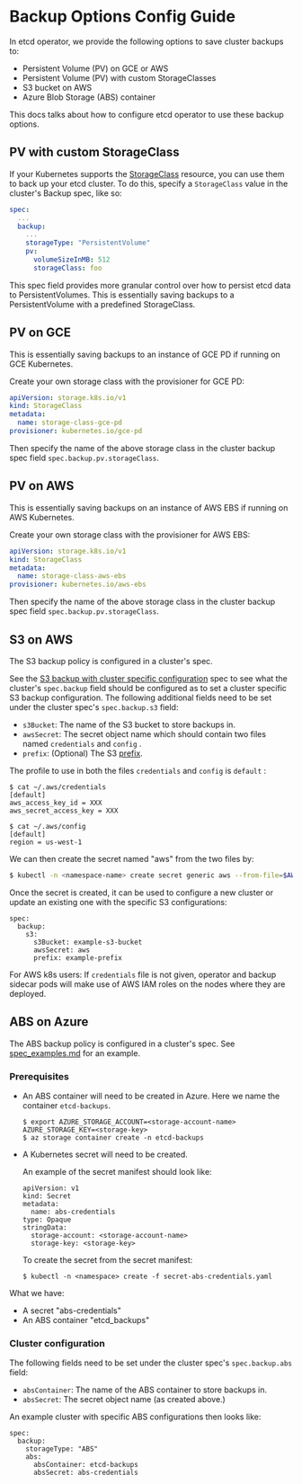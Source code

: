 # Backup Options Config Guide

In etcd operator, we provide the following options to save cluster backups to:
- Persistent Volume (PV) on GCE or AWS
- Persistent Volume (PV) with custom StorageClasses
- S3 bucket on AWS
- Azure Blob Storage (ABS) container

This docs talks about how to configure etcd operator to use these backup options.

## PV with custom StorageClass

If your Kubernetes supports the [StorageClass](https://kubernetes.io/docs/concepts/storage/persistent-volumes/#storageclasses) resource, you can use them to back up your etcd cluster. To do this, specify a `StorageClass` value in the cluster's Backup spec, like so:

```yaml
spec:
  ...
  backup:
    ...
    storageType: "PersistentVolume"
    pv:
      volumeSizeInMB: 512
      storageClass: foo
```

This spec field provides more granular control over how to persist etcd data to PersistentVolumes. This is essentially saving backups to a PersistentVolume with a predefined StorageClass.

## PV on GCE

This is essentially saving backups to an instance of GCE PD if running on GCE Kubernetes.

Create your own storage class with the provisioner for GCE PD:
```yaml
apiVersion: storage.k8s.io/v1
kind: StorageClass
metadata:
  name: storage-class-gce-pd
provisioner: kubernetes.io/gce-pd
```
Then specify the name of the above storage class in the cluster backup spec field `spec.backup.pv.storageClass`.

## PV on AWS

This is essentially saving backups on an instance of AWS EBS if running on AWS Kubernetes.

Create your own storage class with the provisioner for AWS EBS:
```yaml
apiVersion: storage.k8s.io/v1
kind: StorageClass
metadata:
  name: storage-class-aws-ebs
provisioner: kubernetes.io/aws-ebs
```
Then specify the name of the above storage class in the cluster backup spec field `spec.backup.pv.storageClass`.

## S3 on AWS

The S3 backup policy is configured in a cluster's spec. 

See the [S3 backup with cluster specific configuration](spec_examples.md#s3-backup-and-cluster-specific-s3-configuration) spec to see what the cluster's `spec.backup` field should be configured as to set a cluster specific S3 backup configuration. The following additional fields need to be set under the cluster spec's `spec.backup.s3` field:
- `s3Bucket`: The name of the S3 bucket to store backups in.
- `awsSecret`: The secret object name which should contain two files named `credentials` and `config` .
- `prefix`: (Optional) The S3 [prefix](http://docs.aws.amazon.com/AmazonS3/latest/dev/ListingKeysHierarchy.html).

The profile to use in both the files `credentials` and `config` is `default` :
```
$ cat ~/.aws/credentials
[default]
aws_access_key_id = XXX
aws_secret_access_key = XXX

$ cat ~/.aws/config
[default]
region = us-west-1
```

We can then create the secret named "aws" from the two files by:
```bash
$ kubectl -n <namespace-name> create secret generic aws --from-file=$AWS_DIR/credentials --from-file=$AWS_DIR/config
```

Once the secret is created, it can be used to configure a new cluster or update an existing one with the specific S3 configurations:
```
spec:
  backup:
    s3:
      s3Bucket: example-s3-bucket
      awsSecret: aws
      prefix: example-prefix
```

For AWS k8s users: If `credentials` file is not given,
operator and backup sidecar pods will make use of AWS IAM roles on the nodes where they are deployed.

## ABS on Azure

The ABS backup policy is configured in a cluster's spec.  See [spec_examples.md](spec_examples.md#three-member-cluster-with-abs-backup) for an example.

### Prerequisites

  * An ABS container will need to be created in Azure. Here we name the container `etcd-backups`.

    ```
    $ export AZURE_STORAGE_ACCOUNT=<storage-account-name> AZURE_STORAGE_KEY=<storage-key>
    $ az storage container create -n etcd-backups
    ```

  * A Kubernetes secret will need to be created.

      An example of the secret manifest should look like:
      ```
      apiVersion: v1
      kind: Secret
      metadata:
        name: abs-credentials
      type: Opaque
      stringData:
        storage-account: <storage-account-name>
        storage-key: <storage-key>
      ```

      To create the secret from the secret manifest:
      ```
      $ kubectl -n <namespace> create -f secret-abs-credentials.yaml
      ```

What we have:
- A secret "abs-credentials"
- An ABS container "etcd_backups"

### Cluster configuration

The following fields need to be set under the cluster spec's `spec.backup.abs` field:
- `absContainer`: The name of the ABS container to store backups in.
- `absSecret`: The secret object name (as created above.)

An example cluster with specific ABS configurations then looks like:
```
spec:
  backup:
    storageType: "ABS"
    abs:
      absContainer: etcd-backups
      absSecret: abs-credentials
```


